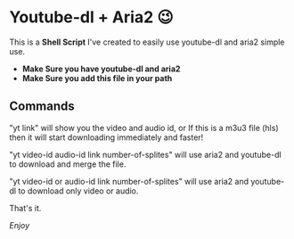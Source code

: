 # Youtube-dl + Aria2 😉

This is a **Shell Script** I've created to easily use youtube-dl and aria2 simple use.

- **Make Sure you have youtube-dl and aria2**
- **Make Sure you add this file in your path**

## Commands

"yt link" will show you the video and audio id, or If this is a m3u3 file (hls) then it will start downloading immediately and faster!

"yt video-id audio-id link number-of-splites" will use aria2 and youtube-dl to download and merge the file.

"yt video-id or audio-id link number-of-splites" will use aria2 and youtube-dl to download only video or audio.

That's it.

*_Enjoy_*
